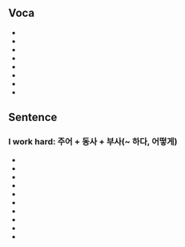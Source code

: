 ## Voca
- 
- 
- 
- 
- 
- 
- 
- 

## Sentence
### I work hard: 주어 + 동사 + 부사(~ 하다, 어떻게) 
- 
- 
- 
- 
- 
- 
- 
- 
- 
- 
